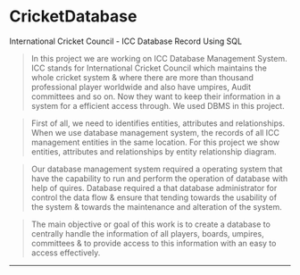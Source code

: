 # CricketDatabase
International Cricket Council - ICC Database Record Using SQL

> In this project we are working on ICC Database Management System. ICC stands for International Cricket Council which maintains the whole cricket system & where there are more than thousand professional player worldwide and also have umpires, Audit committees and so on. Now they want to keep their information in a system for a efficient access through. We used DBMS in this project.

> First of all, we need to identifies entities, attributes and relationships. When we use database management system, the records of all ICC management entities in the same location. For this project we show entities, attributes and relationships by entity relationship diagram.

> Our database management system required a operating system that have the capability to run and perform the operation of database with help of quires. Database required a that database administrator for control the data flow & ensure that tending towards the usability of the system & towards the maintenance and alteration of the system. 

> The main objective or goal of this work is to create a database to centrally handle the information of all players, boards, umpires, committees & to provide access to this information with an easy to access effectively.

---
